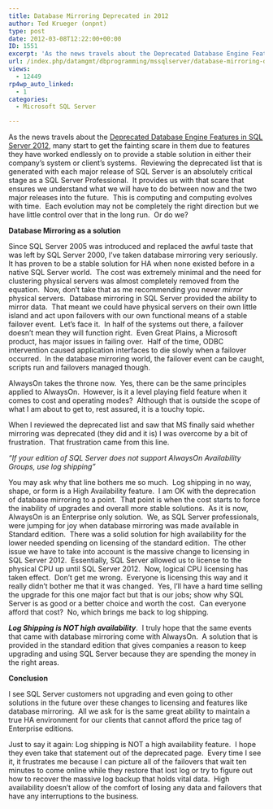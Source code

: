 ```yaml
---
title: Database Mirroring Deprecated in 2012
author: Ted Krueger (onpnt)
type: post
date: 2012-03-08T12:22:00+00:00
ID: 1551
excerpt: 'As the news travels about the Deprecated Database Engine Features in SQL Server 2012, many start to get the fainting scare in them due to features they have worked endlessly on to provide a stable solution in either their company’s system or client’s sy&hellip;'
url: /index.php/datamgmt/dbprogramming/mssqlserver/database-mirroring-deprecated-in-2012/
views:
  - 12449
rp4wp_auto_linked:
  - 1
categories:
  - Microsoft SQL Server

---
```

As the news travels about the [Deprecated Database Engine Features in SQL Server 2012][1], many start to get the fainting scare in them due to features they have worked endlessly on to provide a stable solution in either their company’s system or client’s systems.  Reviewing the deprecated list that is generated with each major release of SQL Server is an absolutely critical stage as a SQL Server Professional.  It provides us with that scare that ensures we understand what we will have to do between now and the two major releases into the future.  This is computing and computing evolves with time.  Each evolution may not be completely the right direction but we have little control over that in the long run.  Or do we?

**Database Mirroring as a solution**

Since SQL Server 2005 was introduced and replaced the awful taste that was left by SQL Server 2000, I’ve taken database mirroring very seriously.  It has proven to be a stable solution for HA when none existed before in a native SQL Server world.  The cost was extremely minimal and the need for clustering physical servers was almost completely removed from the equation.  Now, don’t take that as me recommending you never _mirror_ physical servers.  Database mirroring in SQL Server provided the ability to mirror data.  That meant we could have physical servers on their own little island and act upon failovers with our own functional means of a stable failover event.  Let’s face it.  In half of the systems out there, a failover doesn’t mean they will function right.  Even Great Plains, a Microsoft product, has major issues in failing over.  Half of the time, ODBC intervention caused application interfaces to die slowly when a failover occurred.  In the database mirroring world, the failover event can be caught, scripts run and failovers managed though.

AlwaysOn takes the throne now.  Yes, there can be the same principles applied to AlwaysOn.  However, is it a level playing field feature when it comes to cost and operating modes?  Although that is outside the scope of what I am about to get to, rest assured, it is a touchy topic.

When I reviewed the deprecated list and saw that MS finally said whether mirroring was deprecated (they did and it is) I was overcome by a bit of frustration.  That frustration came from this line.

_“If your edition of SQL Server does not support AlwaysOn Availability Groups, use log shipping”_

You may ask why that line bothers me so much.  Log shipping in no way, shape, or form is a High Availability feature.  I am OK with the deprecation of database mirroring to a point.  That point is when the cost starts to force the inability of upgrades and overall more stable solutions.  As it is now, AlwaysOn is an Enterprise only solution.  We, as SQL Server professionals, were jumping for joy when database mirroring was made available in Standard edition.  There was a solid solution for high availability for the lower needed spending on licensing of the standard edition.  The other issue we have to take into account is the massive change to licensing in SQL Server 2012.  Essentially, SQL Server allowed us to license to the physical CPU up until SQL Server 2012.  Now, logical CPU licensing has taken effect.  Don’t get me wrong.  Everyone is licensing this way and it really didn’t bother me that it was changed.  Yes, I’ll have a hard time selling the upgrade for this one major fact but that is our jobs; show why SQL Server is as good or a better choice and worth the cost.  Can everyone afford that cost?  No, which brings me back to log shipping.

**_Log Shipping is NOT high availability_**.  I truly hope that the same events that came with database mirroring come with AlwaysOn.  A solution that is provided in the standard edition that gives companies a reason to keep upgrading and using SQL Server because they are spending the money in the right areas.

**Conclusion**

I see SQL Server customers not upgrading and even going to other solutions in the future over these changes to licensing and features like database mirroring.  All we ask for is the same great ability to maintain a true HA environment for our clients that cannot afford the price tag of Enterprise editions.

Just to say it again: Log shipping is NOT a high availability feature.  I hope they even take that statement out of the deprecated page.  Every time I see it, it frustrates me because I can picture all of the failovers that wait ten minutes to come online while they restore that lost log or try to figure out how to recover the massive log backup that holds vital data.  High availability doesn’t allow of the comfort of losing any data and failovers that have any interruptions to the business.

 [1]: http://msdn.microsoft.com/en-us/library/ms143729%28v=sql.110%29.aspx